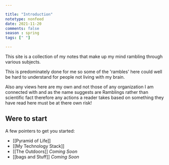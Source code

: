 ```yaml
---

title: "Introduction"
notetype: nonfeed
date: 2021-11-20
comments: false
season : spring
tags: [" "]

---
```


This site is a collection of my notes that make up my mind rambling through various subjects.

This is predominately done for me so some of the 'rambles' here could well be hard to understand for people not living with my brain.

Also any views here are my own and not those of any organization I am connected with and as the name suggests are Ramblings rather than scientific fact therefore any actions a reader takes based on something they have read here must be at there own risk!

## Were to start
A few pointers to get you started:
* [[Pyramid of Life]]
* [[My Technology Stack]]
* [[The Outdoors]] *Coming Soon*
* [[bags and Stuff]] *Coming Soon*

